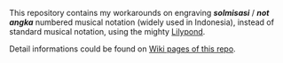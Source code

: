 This repository contains my workarounds on engraving ***solmisasi*** / ***not angka*** numbered musical notation (widely used in Indonesia), instead of standard musical notation, using the mighty [Lilypond](http://lilypond.org). 

Detail informations could be found on [Wiki pages of this repo](https://github.com/henriyulianto/solmisasi-lily/wiki).